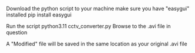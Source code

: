 Download the python script to your machine
make sure you have "easygui" installed
  pip install easygui

Run the script  python3.11 cctv_converter.py
Browse to the .avi file in question

A "Modified" file will be saved in the same location as your original .avi file
